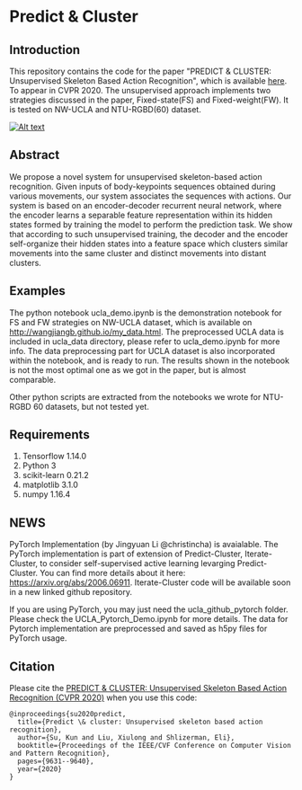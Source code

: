 # Predict & Cluster

## Introduction
This repository contains the code for the paper "PREDICT & CLUSTER: Unsupervised Skeleton Based Action Recognition", which is available [here](https://arxiv.org/abs/1911.12409). To appear in CVPR 2020. 
The unsupervised approach implements two strategies discussed in the paper, Fixed-state(FS) and Fixed-weight(FW). It is tested on NW-UCLA and NTU-RGBD(60) dataset.


[![Alt text](https://img.youtube.com/vi/-dcCFUBRmwE/0.jpg)](https://www.youtube.com/watch?v=-dcCFUBRmwE)

## Abstract
We propose a novel system for unsupervised skeleton-based action recognition. Given inputs of body-keypoints sequences obtained during various movements, 
our system associates the sequences with actions. Our system is based on an encoder-decoder recurrent neural network, where the encoder learns a separable feature 
representation within its hidden states formed by training the model to perform the prediction task. We show that according to such unsupervised training, the decoder 
and the encoder self-organize their hidden states into a feature space which clusters similar movements into the same cluster and distinct movements into distant clusters.

## Examples
The python notebook ucla_demo.ipynb is the demonstration notebook for FS and FW strategies on NW-UCLA dataset, which is available on http://wangjiangb.github.io/my_data.html. The preprocessed UCLA data is included in ucla_data directory, please refer to ucla_demo.ipynb for more info. The data preprocessing part for UCLA dataset is also incorporated within the notebook, and is ready to run. The results shown in the notebook is not the most optimal one as we got in the paper, but is almost comparable.

Other python scripts are extracted from the notebooks we wrote for NTU-RGBD 60 datasets, but not tested yet.

## Requirements
1. Tensorflow 1.14.0
2. Python 3
3. scikit-learn 0.21.2
4. matplotlib 3.1.0
5. numpy 1.16.4

## NEWS
PyTorch Implementation (by Jingyuan Li @christincha) is avaialable. The PyTorch implementation is part of extension of Predict-Cluster, Iterate-Cluster, to consider self-supervised active learning levarging Predict-Cluster. You can find more details about it here: https://arxiv.org/abs/2006.06911. Iterate-Cluster code will be  available soon in a new linked github repository.

If you are using PyTorch, you may just need the ucla_github_pytorch folder. Please check the UCLA_Pytorch_Demo.ipynb for more details. The data for Pytorch implementation are preprocessed and saved as h5py files for PyTorch usage.

## Citation

Please cite the [PREDICT & CLUSTER: Unsupervised Skeleton Based Action Recognition (CVPR 2020)](https://openaccess.thecvf.com/content_CVPR_2020/html/Su_PREDICT__CLUSTER_Unsupervised_Skeleton_Based_Action_Recognition_CVPR_2020_paper.html) when you use this code:
```
@inproceedings{su2020predict,
  title={Predict \& cluster: Unsupervised skeleton based action recognition},
  author={Su, Kun and Liu, Xiulong and Shlizerman, Eli},
  booktitle={Proceedings of the IEEE/CVF Conference on Computer Vision and Pattern Recognition},
  pages={9631--9640},
  year={2020}
}
```
